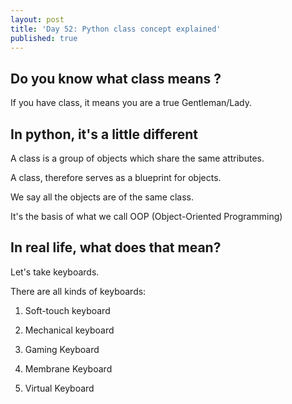 ```yaml
---
layout: post
title: 'Day 52: Python class concept explained'
published: true
---
```

## Do you know what class means ?

If you have class, it means you are a true Gentleman/Lady.

## In python, it's a little different
A class is a group of objects which share the same attributes.

A class, therefore serves as a blueprint for objects.

We say all the objects are of the same class.

It's the basis of what we call OOP (Object-Oriented Programming)

## In real life, what does that mean?
Let's take keyboards.

There are all kinds of keyboards:

1. Soft-touch keyboard

2. Mechanical keyboard

3. Gaming Keyboard

4. Membrane Keyboard

5. Virtual Keyboard